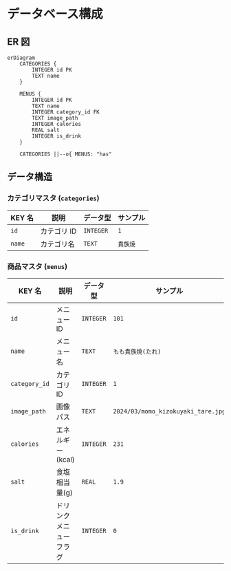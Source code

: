 # データベース構成

## ER 図

```mermaid
erDiagram
    CATEGORIES {
        INTEGER id PK
        TEXT name
    }

    MENUS {
        INTEGER id PK
        TEXT name
        INTEGER category_id FK
        TEXT image_path
        INTEGER calories
        REAL salt
        INTEGER is_drink
    }

    CATEGORIES ||--o{ MENUS: "has"
```

## データ構造

### カテゴリマスタ (`categories`)

| KEY 名 | 説明        | データ型  | サンプル |
| ------ | ----------- | --------- | -------- |
| `id`   | カテゴリ ID | `INTEGER` | `1`      |
| `name` | カテゴリ名  | `TEXT`    | `貴族焼` |

### 商品マスタ (`menus`)

| KEY 名        | 説明                   | データ型  | サンプル                           |
| ------------- | ---------------------- | --------- | ---------------------------------- |
| `id`          | メニュー ID            | `INTEGER` | `101`                              |
| `name`        | メニュー名             | `TEXT`    | `もも貴族焼(たれ)`                 |
| `category_id` | カテゴリ ID            | `INTEGER` | `1`                                |
| `image_path`  | 画像パス               | `TEXT`    | `2024/03/momo_kizokuyaki_tare.jpg` |
| `calories`    | エネルギー(kcal)       | `INTEGER` | `231`                              |
| `salt`        | 食塩相当量(g)          | `REAL`    | `1.9`                              |
| `is_drink`    | ドリンクメニューフラグ | `INTEGER` | `0`                                |

